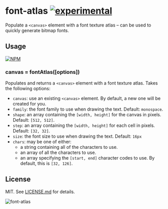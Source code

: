 # font-atlas [![experimental](http://badges.github.io/stability-badges/dist/experimental.svg)](http://github.com/badges/stability-badges)

Populate a `<canvas>` element with a font texture atlas – can be used to quickly
generate bitmap fonts.

## Usage

[![NPM](https://nodei.co/npm/font-atlas.png)](https://nodei.co/npm/font-atlas/)

### canvas = fontAtlas([options])

Populates and returns a `<canvas>` element with a font texture atlas. Takes
the following options:

* `canvas`: use an existing `<canvas>` element. By default, a new one will
  be created for you.
* `family`: the font family to use when drawing the text. Default: `monospace`.
* `shape`: an array containing the `[width, height]` for the canvas in pixels.
  Default: `[512, 512]`.
* `step`: an array containing the `[width, height]` for each cell in pixels.
  Default: `[32, 32]`.
* `size`: the font size to use when drawing the text. Default: `16px`
* `chars`: may be one of either:
  * a string containing all of the characters to use.
  * an array of all the characters to use.
  * an array specifying the `[start, end]` character codes to use. By default,
    this is `[32, 126]`.

## License

MIT. See [LICENSE.md](http://github.com/hughsk/font-atlas/blob/master/LICENSE.md) for details.

![font-atlas](http://imgur.com/FWLDbPP.png)
